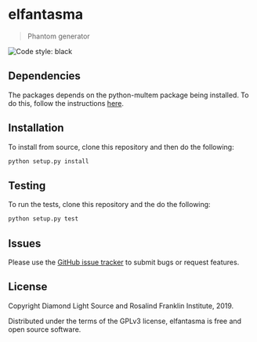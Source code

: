 # elfantasma
> Phantom generator 

![Code style: black](https://img.shields.io/badge/code%20style-black-000000.svg)

## Dependencies

The packages depends on the python-multem package being installed. To do this,
follow the instructions [here](https://github.com/rosalindfranklininstitute/python-multem).

## Installation

To install from source, clone this repository and then do the following:

```sh
python setup.py install
```

## Testing

To run the tests, clone this repository and the do the following:

```sh
python setup.py test
```

## Issues

Please use the [GitHub issue tracker](https://github.com/rosalindfranklininstitute/elfantasma/issues) to submit bugs or request features.

## License

Copyright Diamond Light Source and Rosalind Franklin Institute, 2019.

Distributed under the terms of the GPLv3 license, elfantasma is free and open source software.

